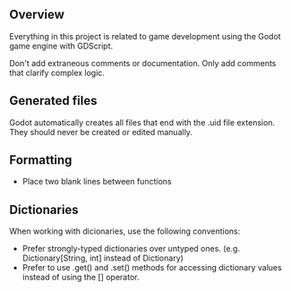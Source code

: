 ## Overview
Everything in this project is related to game development using the Godot game engine with GDScript.

Don't add extraneous comments or documentation. Only add comments that clarify complex logic.

## Generated files
Godot automatically creates all files that end with the .uid file extension.  They should never be created or edited manually.

## Formatting
- Place two blank lines between functions

## Dictionaries
When working with dicionaries, use the following conventions:
- Prefer strongly-typed dictionaries over untyped ones. (e.g. Dictionary[String, int] instead of Dictionary)
- Prefer to use .get() and .set() methods for accessing dictionary values instead of using the [] operator.